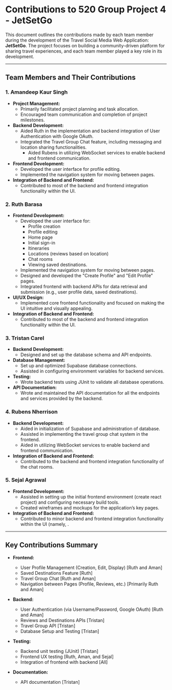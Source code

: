# Contributions to 520 Group Project 4 - JetSetGo

This document outlines the contributions made by each team member during the development of the Travel Social Media Web Application: **JetSetGo**. The project focuses on building a community-driven platform for sharing travel experiences, and each team member played a key role in its development.

---

## Team Members and Their Contributions

### 1. **Amandeep Kaur Singh**
   - **Project Management:**
     - Primarily facilitated project planning and task allocation.
     - Encouraged team communication and completion of project milestones.
   - **Backend Development:**
     - Aided Ruth in the implementation and backend integration of User Authentication with Google OAuth.
     - Integrated the Travel Group Chat feature, including messaging and location sharing functionalities.
       - Aided Rubens in utilizing WebSocket services to enable backend and frontend communication.
   - **Frontend Development:**
     - Developed the user interface for profile editing.
     - Implemented the navigation system for moving between pages.
   - **Integration of Backend and Frontend:**
     - Contributed to most of the backend and frontend integration functionality within the UI.

### 2. **Ruth Barasa**
   - **Frontend Development:**
     - Developed the user interface for:
       - Profile creation
       - Profile editing
       - Home page
       - Initial sign-in
       - Itineraries
       - Locations (reviews based on location)
       - Chat rooms
       - Viewing saved destinations.
     - Implemented the navigation system for moving between pages.
     - Designed and developed the "Create Profile" and "Edit Profile" pages.
     - Integrated frontend with backend APIs for data retrieval and submission (e.g., user profile data, saved destinations).
   - **UI/UX Design:**
     - Implemented core frontend functionality and focused on making the UI intuitive and visually appealing.
   - **Integration of Backend and Frontend:**
     - Contributed to most of the backend and frontend integration functionality within the UI.
   
### 3. **Tristan Carel**
   - **Backend Development:**
     - Designed and set up the database schema and API endpoints.
   - **Database Management:**
     - Set up and optimized Supabase database connections.
     - Assisted in configuring environment variables for backend services.
   - **Testing:**
     - Wrote backend tests using JUnit to validate all database operations.
   - **API Documentation:**
     - Wrote and maintained the API documentation for all the endpoints and services provided by the backend.

### 4. **Rubens Nherrison**
   - **Backend Development:**
     - Aided in initialization of Supabase and administration of database.
     - Assisted in implementing the travel group chat system in the frontend.
     - Aided in utilizing WebSocket services to enable backend and frontend communication.
   - **Integration of Backend and Frontend:**
     - Contributed to the backend and frontend integration functionality of the chat rooms.

### 5. **Sejal Agrawal**
   - **Frontend Development:**
     - Assisted in setting up the initial frontend environment (create react project) and configuring necessary build tools.
     - Created wireframes and mockups for the application’s key pages.
   - **Integration of Backend and Frontend:**
     - Contributed to minor backend and frontend integration functionality within the UI (namely, .

---

## Key Contributions Summary

- **Frontend:** 
  - User Profile Management (Creation, Edit, Display) [Ruth and Aman]
  - Saved Destinations Feature [Ruth]
  - Travel Group Chat [Ruth and Aman]
  - Navigation between Pages (Profile, Reviews, etc.) [Primarily Ruth and Aman]
  
- **Backend:** 
  - User Authentication (via Username/Password, Google OAuth) [Ruth and Aman]
  - Reviews and Destinations APIs [Tristan]
  - Travel Group API [Tristan]
  - Database Setup and Testing [Tristan]
  
- **Testing:** 
  - Backend unit testing (JUnit) [Tristan]
  - Frontend UX testing [Ruth, Aman, and Sejal]
  - Integration of frontend with backend [All]

- **Documentation:** 
  - API documentation [Tristan]
